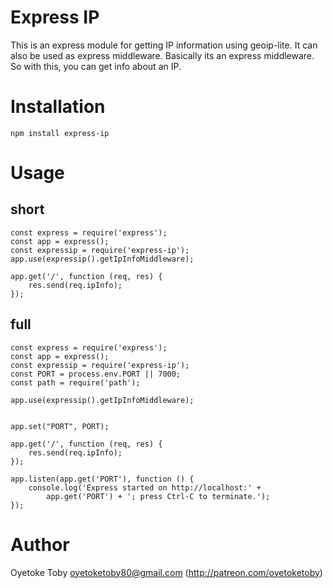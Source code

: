 # Express IP

This is an express module for getting IP information using geoip-lite. It can also be used as express middleware. Basically its an express middleware. So with this, you can get info about an IP.

# Installation

```
npm install express-ip
```

# Usage

## short
```
const express = require('express');
const app = express();
const expressip = require('express-ip');
app.use(expressip().getIpInfoMiddleware);

app.get('/', function (req, res) {
    res.send(req.ipInfo);
});

```
## full
```
const express = require('express');
const app = express();
const expressip = require('express-ip');
const PORT = process.env.PORT || 7000;
const path = require('path');

app.use(expressip().getIpInfoMiddleware);


app.set("PORT", PORT);

app.get('/', function (req, res) {
    res.send(req.ipInfo);
});

app.listen(app.get('PORT'), function () {
    console.log('Express started on http://localhost:' +
        app.get('PORT') + '; press Ctrl-C to terminate.');
});

```

# Author
Oyetoke Toby <oyetoketoby80@gmail.com> (http://patreon.com/oyetoketoby)